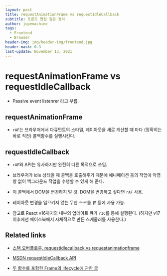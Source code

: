 ```yaml
---
layout: post
title: requestAnimationFrame vs requestIdleCallback
subtitle: 프론트 면접 질문 정리
author: jopemachine
tags:
  - Frontend
  - Browser
header-img: img/header-img/frontend.jpg
header-mask: 0.3
last-update: November 13, 2021
---
```


# requestAnimationFrame vs requestIdleCallback

- Passive event listenrer 라고 부름.

## requestAnimationFrame

- `rAF`는 브라우저에서 다큐먼트의 스타일, 레이아웃을 새로 계산할 때 마다 (정확히는 바로 직전) 콜백함수를 실행시킨다.

## requestIdleCallback

- `rAF`와 API는 유사하지만 완전히 다른 목적으로 쓰임.

- 브라우저가 idle 상태일 때 콜백을 호출해주기 때문에 애니메이션 등의 작업에 악영향 없이 백그라운드 작업을 수행할 수 있게 해 준다.

- 이 콜백에서 DOM을 변경하지 말 것. DOM을 변경하고 싶다면 `rAF` 사용.

- 레이아웃 변경을 일으키지 않는 무한 스크롤 뷰 등에 사용 가능.

- 참고로 React v16까지의 내부의 업데이트 큐가 `rIC`를 통해 실행된다. (하지만 v17 이후에선 페이스북에서 자체적으로 만든 스케줄러를 사용한다.)

## Related links

- [스택 오버플로우, requestidlecallback vs requestanimationframe](https://stackoverflow.com/questions/41740082/scroll-events-requestanimationframe-vs-requestidlecallback-vs-passive-event-lis)

- [MSDN requestIdleCallback API](https://developer.mozilla.org/ko/docs/Web/API/Window/requestIdleCallback)

- [두 함수를 포함한 Frame의 lifecycle에 관한 글](https://medium.com/@paul_irish/requestanimationframe-scheduling-for-nerds-9c57f7438ef4)